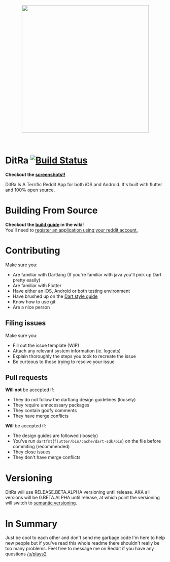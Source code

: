 <p align="center">
  <img src="https://github.com/TheNightmanCodeth/DitRa/raw/master/assets/banner.svg?sanitize=true" width=400/>
</p>  
</br>

# DitRa    [![Build Status](https://travis-ci.com/TheNightmanCodeth/DitRa.svg?branch=master)](https://travis-ci.com/TheNightmanCodeth/DitRa)

**Checkout the [screenshots!!](https://github.com/TheNightmanCodeth/DitRa/tree/master/graphics/screenshots)**

DitRa Is A Terrific Reddit App for both iOS and Android. It's built with flutter and 100% open source. 

# Building From Source

**Checkout the [build guide](https://github.com/TheNightmanCodeth/DitRa/wiki/Building) in the wiki!**  
You'll need to [register an application using your reddit account.](https://github.com/reddit-archive/reddit/wiki/OAuth2)

# Contributing
Make sure you:  

* Are familiar with Dartlang (If you're familiar with java you'll pick up Dart pretty easily)  
* Are familiar with Flutter  
* Have either an iOS, Android or both testing environment   
* Have brushed up on the [Dart style guide](https://www.dartlang.org/guides/language/effective-dart/style)  
* Know how to use git   
* Are a nice person  

## Filing issues
Make sure you:

* Fill out the issue template (WIP)
* Attach any relevant system information (ie. logcats)
* Explain thoroughly the steps you took to recreate the issue
* Be curteous to those trying to resolve your issue

## Pull requests

**Will not** be accepted if:

* They do not follow the dartlang design guidelines (loosely)
* They require unnecessary packages
* They contain goofy comments
* They have merge conflicts

**Will** be accepted if:  

* The design guides are followed (loosely)
* You've run `dartfmt`(`flutter/bin/cache/dart-sdk/bin`) on the file before commiting (recommended)
* They close issues 
* They don't have merge conflicts

# Versioning
DitRa will use RELEASE.BETA.ALPHA versioning until release. AKA all versions will be 0.BETA.ALPHA until release, at which point the versioning will switch to [semantic versioning](https://semver.org/).

# In Summary
Just be cool to each other and don't send me garbage code I'm here to help
new people but if you've read this whole readme there shouldn't really be
too many problems. Feel free to message me on Reddit if you have any questions
[/u/plays2](https://www.reddit.com/u/plays2)



